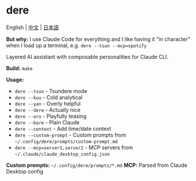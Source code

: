 # dere

English | [中文](README.zh.md) | [日本語](README.ja.md)

**But why:** I use Claude Code for everything and I like having it "in character" when I load up a terminal, e.g. `dere --tsun --mcp=spotify`

Layered AI assistant with composable personalities for Claude CLI.

**Build:** `make`

**Usage:**
- `dere --tsun` - Tsundere mode  
- `dere --kuu` - Cold analytical
- `dere --yan` - Overly helpful  
- `dere --dere` - Actually nice
- `dere --ero` - Playfully teasing
- `dere --bare` - Plain Claude
- `dere --context` - Add time/date context
- `dere --custom-prompt` - Custom prompts from `~/.config/dere/prompts/custom-prompt.md`
- `dere --mcp=server1,server2` - MCP servers from `~/.claude/claude_desktop_config.json`

**Custom prompts:** `~/.config/dere/prompts/*.md` **MCP:** Parsed from Claude Desktop config